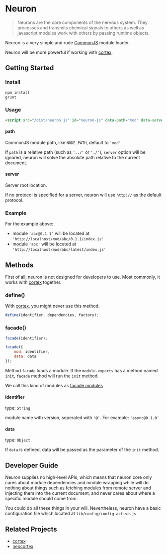 # Neuron
> Neurons are the core components of the nervous system. They processes and transmits chemical signals to others as well as javascript modules work with others by passing runtime objects.

Neuron is a very simple and rude [CommonJS](http://wiki.commonjs.org) module loader.

Neuron will be more powerful if working with [cortex](https://github.com/kaelzhang/cortex).

## Getting Started

### Install

```bash
npm install
grunt
```

### Usage

```html
<script src="/dist/neuron.js" id="neuron-js" data-path="mod" data-server="localhost"></script>
```	

#### path

CommonJS module path, like `NODE_PATH`, default to `'mod'`

If `path` is a relative path (such as `'../'` or `'./'`), `server` option will be ignored, neuron will solve the absolute path relative to the current document.

#### server

Server root location.

If no protocol is specified for a server, neuron will use `http://` as the default protocol.

### Example

For the example above:

- module `'abc@0.1.1'` will be located at `'http://localhost/mod/abc/0.1.1/index.js'`
- module `'abc'` will be located at `'http://localhost/mod/abc/latest/index.js'`

## Methods

First of all, neuron is not designed for developers to use. Most commonly, it works with [cortex](https://github.com/kaelzhang/cortex) together.

### define()
With [cortex](https://github.com/kaelzhang/cortex), you might never use this method.

```js
define(identifier, dependencies, factory);
```
	
### facade()

```js
facade(identifier);

facade({
	mod: identifier,
	data: data
});
```
	
Method `facade` loads a module. If the `module.exports` has a method named `init`, `facade` method will run the `init` method.

We call this kind of modules as [facade modules](http://en.wikipedia.org/wiki/Facade_pattern)
	
#### identifier
type: `String` 

module name with version, seperated with `'@'`. For example: `'async@0.1.0'`

#### data
type: `Object`

If `data` is defined, data will be passed as the parameter of the `init` method.

## Developer Guide

Neuron supplies no high-level APIs, which means that neuron core only cares about module dependencies and module wrapping while will do nothing about things such as fetching modules from remote server and injecting them into the current document, and never cares about where a specific module should come from.

You could do all these things in your will. Nevertheless, neuron have a basic configuration file which located at `lib/config/config-active.js`.

## Related Projects

- [cortex](https://github.com/kaelzhang/cortex)
- [neocortex](https://github.com/kaelzhang/neocortex)


